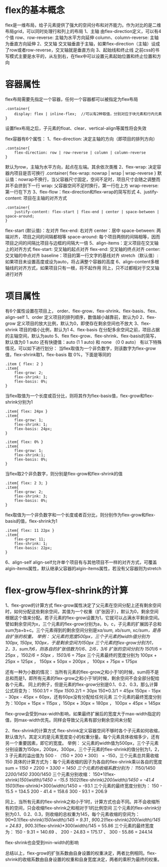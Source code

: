 # flex的基本概念
flex是一维布局，给子元素提供了强大的空间分布和对齐能力。作为对比的是二维布局grid，可以同时处理行和列上的布局
1、主轴
由flex-direction定义，可以有4个值
row、row-reverse: 主轴为水平方向延伸
column、column-reverse: 主轴为垂直方向延伸
2、交叉轴
交叉轴垂直于主轴，如果flex-direction（主轴）设成了row或者row-reverse，交叉轴就是垂直方向
3、起始线和终止线
之前css的书写模式主要是水平的，从左到右，在flex中可以设置元素起始位置和终止位置和方向

# 容器属性
flex布局需要先指定一个容器，任何一个容器都可以被指定为flex布局
```
.container{
    display: flex | inline-flex;  //可以有2种取值，分别对应于块元素和行内元素
}
```
设置flex布局之后，子元素的float、clear、vertical-align等属性将会失效

flex容器有6个属性：
1、flex-direction: 决定主轴的方向（即项目的排列方向）
```
.container{
    flex-direction: row | row-reverse | column | column-reverse
}
```
默认为row，主轴为水平方向，起点在左端。其余依次类推
2、flex-wrap: 决定容器内项目是否可换行
.container{
    flex-wrap: nowrap | wrap | wrap-reverse
}
默认值：nowrap不换行，当父容器尺寸固定，空间不足时，项目尺寸会随之调整而并不会挤到下一行
wrap: 父容器空间不足时换行，第一行在上方
wrap-reverse: 第一行在下方
3、flex-flow：flex-direction和flex-wrap的简写形式
4、justify-content: 项目在主轴的对齐方式
```
.container{
    justify-content: flex-start | flex-end | center | space-between | space-around;
}
```
flex-start (默认值)：左对齐
flex-end: 右对齐
center：居中
space-between: 两端对齐，项目之间的间隔都相等
space-around: 每个项目两侧的间隔相等，因而项目之间的间隔比项目与边框的间隔大一倍
5、align-items：定义项目在交叉轴上的对齐方式
flex-start: 交叉轴的起点对齐
flex-end: 交叉轴的终点对齐
center: 交叉轴的中点对齐
baseline：项目的第一行文字的基线对齐
stretch（默认值）: 如果项目未设置高度或设为auto，将占满整个容器的高度
6、align-content多根轴线的对齐方式，如果项目只有一根，将不起作用
同上，只不过都相对于交叉轴进行对齐

# 项目属性
有6个属性设置在项目上， order、flex-grow、flex-shrink、flex-basis、flex、align-self
1、order
定义项目的排列顺序，数值越小越靠前，默认为0
2、flex-grow
定义项目的放大比例，默认为0，即使存在剩余空间也不放大
3、flex-shrink
项目的缩小比例，默认为1
4、flex-basis
在分配多余空间之前，项目占据的主轴空间，默认为auto
5、flex
flex-grow、flex-shrink、flex-basis的简写，默认值为0 1 auto
还有快捷值：auto (1 1 auto) 和 none （0 0 auto）
有以下特殊情况，可以如下进行划分：
当flex取值为一个非负数字，则该数字为flex-grow值，flex-shrink取1，flex-basis 取 0%，下面是等同的
```
.item { flex: 2 }
.item{
    flex-grow: 2;
    flex-shrink: 1;
    flex-basis: 0%;
}
```
当flex取值为一个长度或百分比，则将其作为flex-basis值，flex-grow和flex-shrink分别为1
```
.item{ flex: 24px }
.item{
    flex-grow: 1;
    flex-shrink: 1;
    flex-basis: 24px;
}

.item{ flex: 0% }
.item{
    flex-grow: 1;
    flex-shrink:1;
    flex-basis: 0%;
}
```
当flex取2个非负数字，则分别是flex-grow和flex-shrink的值
```
.item{ flex: 2 3; }
.item{
    flex-grow: 2;
    flex-shrink: 3;
    flex-basis: 0%;
}
```
flex取值为一个非负数字和一个长度或者百分比，则分别作为flex-grow和flex-basis的值，flex-shrink为1
```
.item{ flex: 11 22px }
.item{
    flex-grow: 11;
    flex-shrink: 1;
    flex-basis: 22px;
}
```
6、align-self
align-self允许单个项目有与其他项目不一样的对齐方式，可覆盖algin-items属性，默认继承父容器的algin-items属性，若没有父容器则为stretch

# flex-grow与flex-shrink的计算
1、flex-grow的计算方式
flex-grow属性决定了父元素在空间分配上还有剩余空间时，如何分配这些剩余空间，其值为一个权重（扩张因子），默认为0，剩余空间根据这个值来分配。若子元素的flex-grow设置为1，它就可以占满水平剩余空间。
譬如剩余空间为x，三个元素的flex-grow分别为a，b，c，子元素的扩展因子总和sum为a+b+c。三个元素得到的剩余空间分别是x*a/sum, x*b/sum, x*c/sum，是各自扩张的权重。
举例：
父元素的宽度500px，三个子元素的width值分别为100px, 150px, 100px，于是剩余空间为150px
三个元素的flex-grow分别为1，2，3，sum为6，则各自的扩张倍数为1/6、2/6，3/6
扩张的空间分别为 150*1/6 = 25px ，150*2/6 = 50px ，150*3/6 = 75px
三个元素最终的宽度分别为 100px + 25px = 125px ， 150px + 50px = 200px ， 100px + 75px = 175px

还有一种为小数的情况：
当所有元素的flex-grow之和小于1的时候，sum将不是总和而是1，即所有元素的flex-grow之和小于1的时候，剩余空间不会全部分配给各个元素。
同上的例子，但是元素的flex-grow分别是0.1、0.2、0.3，那么计算公式将变为：
150*0.1/1 = 15px  150*0.2/1 = 30px 150*0.3/1 = 45px
150px - 15px - 30px - 45px = 60px，还有60px没有分配给任何元素
三个元素的最终宽度分别为：100px + 15px = 115px ，150px + 30px = 180px ， 100px + 45px = 145px

flex-grow会受到max-width影响，如果最终扩展后的宽度大于max-width指定的值，则max-width优先。同样会导致父元素有部分剩余空间未分配

2、flex-shrink的计算方式
flex-shrink定义容器空间不够时各个子元素如何收缩，默认值为1，其定义的是元素宽度变小的权重分量。每个元素具体收缩多少，还有另一个重要因素，即它的宽度。
举例：
父元素的width值为500px，三个子元素分别设置为150px，200px，300px，三个子元素的flex-shrink的值分别为1，2，3
子元素的溢出值为 500 - （150 + 200 + 300） = -150，三个元素总共需收缩150
具体的计算方式为：每个元素收缩的因子为各自的flex-shrink乘以各自的宽度
sum = 1*150 + 2*200 + 3*300 = 1450
三个元素的收缩系数分别为： 1*150/1450  2*200/1450  3*300/1450
三个元素分别收缩： 150*1(flex-shrink)*150(width)/1450 = -15.5  150*2(flex-shrink)*200(width)/1450 = -41.4  150*3(flex-shrink)*300(width)/1450 = -93.1
三个元素的最终宽度分别为： 150 - 15.5 = 134.5  200 - 41.4 = 158.6  300 - 93.1 = 206.9

同上，当所有元素的flex-shrink之和小于1时，计算方式也会不同。并不会收缩所有的空间，只会收缩flex-shrink之和相对于1的比例空间
三个元素的flex-shrink分别为0.1、0.2、0.3，则收缩的总权重为145，每个元素收缩的空间为：
90*0.1(flex-shrink)*150(width)/145 = 9.31 , 90*0.2(flex-shrink)*200(width)/145 = 24.83 , 90*0.3(flex-shrink)*300(width)/145 = 55.86
三个元素的最终宽度为：
150 - 9.31 = 140.69 、 200 - 24.83 = 175.17 、 300 - 55.86 = 244.14

flex-shrink也会受到min-width的影响


总结以上，flex-grow的扩张系数由自身设置的权重决定，两者比例相同。flex-shrink的收缩系数由自身设置的权重和自身宽度决定，两者的乘积为最终的权重。
